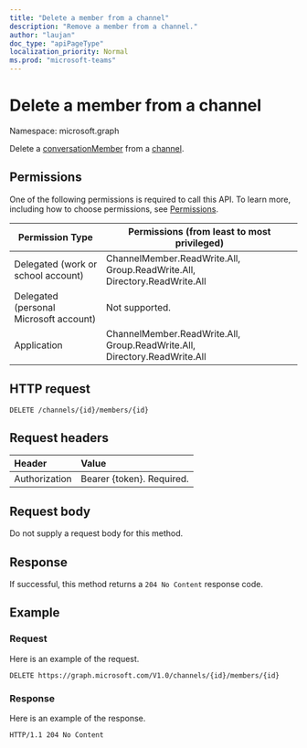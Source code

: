 ```yaml
---
title: "Delete a member from a channel"
description: "Remove a member from a channel."
author: "laujan"
doc_type: "apiPageType"
localization_priority: Normal
ms.prod: "microsoft-teams"
---
```


# Delete a member from a channel

Namespace: microsoft.graph
 
Delete a [conversationMember](../resources/conversationmember.md) from a [channel](../resources/channel.md).


## Permissions

One of the following permissions is required to call this API. To learn more, including how to choose permissions, see [Permissions](/graph/permissions-reference).

|Permission Type|Permissions (from least to most privileged)|
|---------|-------------|
|Delegated (work or school account)| ChannelMember.ReadWrite.All, Group.ReadWrite.All, Directory.ReadWrite.All |
|Delegated (personal Microsoft account)|Not supported.|
|Application| ChannelMember.ReadWrite.All, Group.ReadWrite.All, Directory.ReadWrite.All |

## HTTP request
<!-- { "blockType": "ignored"} -->
```http
DELETE /channels/{id}/members/{id}
```

## Request headers

| Header       | Value |
|:---------------|:--------|
| Authorization  | Bearer {token}. Required.  |

## Request body

Do not supply a request body for this method.

## Response

If successful, this method returns a `204 No Content` response code.

## Example

### Request

Here is an example of the request.

<!-- {
  "blockType": "request",
  "name": "delete_member"
} -->
```http
DELETE https://graph.microsoft.com/V1.0/channels/{id}/members/{id}
```

### Response

Here is an example of the response.

<!-- {
  "blockType": "response"
} -->
```http
HTTP/1.1 204 No Content
```
